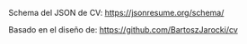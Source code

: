 Schema del JSON de CV:
https://jsonresume.org/schema/

Basado en el diseño de:
https://github.com/BartoszJarocki/cv